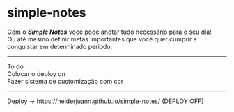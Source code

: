 # simple-notes

Com o *<b>Simple Notes</b>* você pode anotar tudo necessário para o seu dia! <br> Ou até mesmo definir metas importantes que você quer cumprir e conquistar em determinado período.

<hr>
To do <br> Colocar o deploy on <br> Fazer sistema de customização com cor

<hr>

Deploy -> https://helderjuann.github.io/simple-notes/ (DEPLOY OFF)
